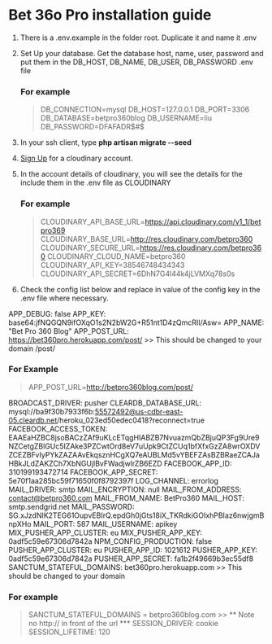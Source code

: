 # Bet 36o Pro installation guide

1. There is a .env.example in the folder root. Duplicate it and name it .env
2. Set Up your database. Get the database host, name, user, password and put them in the DB_HOST, DB_NAME, DB_USER, DB_PASSWORD .env file
    ### For example
    > DB_CONNECTION=mysql
    > DB_HOST=127.0.0.1
    > DB_PORT=3306
    > DB_DATABASE=betpro360blog
    > DB_USERNAME=liu
    > DB_PASSWORD=DFAFADR$#$

3. In your ssh client, type **php artisan migrate --seed**
4. [Sign Up](https://cloudinary.com/users/register/free) for a cloudinary account.
5. In the account details of cloudinary, you will see the details for the include them in the .env file as CLOUDINARY
    ### For example
    > CLOUDINARY_API_BASE_URL=https://api.cloudinary.com/v1_1/betpro369
    > CLOUDINARY_BASE_URL=http://res.cloudinary.com/betpro360
    > CLOUDINARY_SECURE_URL=https://res.cloudinary.com/betpro360
    > CLOUDINARY_CLOUD_NAME=betpro360
    > CLOUDINARY_API_KEY=38546748434343
    > CLOUDINARY_API_SECRET=6DhN7G4l44k4jLVMXq78s0s

6. Check the config list below and replace in value of the config key in the .env file where necessary.

APP_DEBUG:                false
APP_KEY:                  base64:jfNQGQN9ifOXqO1s2N2bW2G+R51nt1D4zQmcRIl/Asw=
APP_NAME:                 "Bet Pro 360 Blog"
APP_POST_URL:             https://bet360pro.herokuapp.com/post/ >> This should be changed to your domain /post/

### For Example
> APP_POST_URL=http://betpro360blog.com/post/

BROADCAST_DRIVER:         pusher
CLEARDB_DATABASE_URL:     mysql://ba9f30b7933f6b:55572492@us-cdbr-east-05.cleardb.net/heroku_023ed50edec0418?reconnect=true
FACEBOOK_ACCESS_TOKEN:    EAAEaHZBC8jsoBACzZAf9uKLcETqgHIABZB7NvuazmQbZBjuQP3Fg9Ure9NZCetgZBlGUc5IZAke3PZCwtOrd8eV7uUpk9CtZCUq1bfXfxGzZA8wrOXDVZCEZBFvIyPYkZAZAAvEkqsznHCgXQ7eAUBLMd5vYBEFZAsBZBRaeZCAJaHBkJLdZAKZCh7XbNGUjlBvFWadjwlrZB6EZD
FACEBOOK_APP_ID:          310199193472714
FACEBOOK_APP_SECRET:      5e70f1aa285bc59f71650f0f8792397f
LOG_CHANNEL:              errorlog
MAIL_DRIVER:              smtp
MAIL_ENCRYPTION:          null
MAIL_FROM_ADDRESS:        contact@betpro360.com
MAIL_FROM_NAME:           BetPro360
MAIL_HOST:                smtp.sendgrid.net
MAIL_PASSWORD:            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
MAIL_PORT:                587
MAIL_USERNAME:            apikey
MIX_PUSHER_APP_CLUSTER:   eu
MIX_PUSHER_APP_KEY:       0adf5c59e67306d7842a
NPM_CONFIG_PRODUCTION:    false
PUSHER_APP_CLUSTER:       eu
PUSHER_APP_ID:            1021612
PUSHER_APP_KEY:           0adf5c59e67306d7842a
PUSHER_APP_SECRET:        fa1b2f49669b3ec55df8
SANCTUM_STATEFUL_DOMAINS: bet360pro.herokuapp.com >> This should be changed to your domain
### For example
> SANCTUM_STATEFUL_DOMAINS = betpro360blog.com >> ** Note no http:// in front of the url ***
SESSION_DRIVER:           cookie
SESSION_LIFETIME:         120
